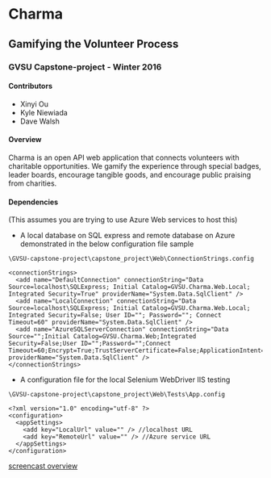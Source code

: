 # Charma 
## Gamifying the Volunteer Process 
### GVSU Capstone-project - Winter 2016

#### Contributors
- Xinyi Ou
- Kyle Niewiada
- Dave Walsh

#### Overview
Charma is an open API web application that connects volunteers with charitable opportunities.  We gamify the experience through special badges, leader boards, encourage tangible goods, and encourage public praising from charities. 

#### Dependencies

(This assumes you are trying to use Azure Web services to host this)

- A local database on SQL express and remote database on Azure demonstrated in the below configuration file sample

`\GVSU-capstone-project\capstone_project\Web\ConnectionStrings.config`

```
<connectionStrings>
  <add name="DefaultConnection" connectionString="Data Source=localhost\SQLExpress; Initial Catalog=GVSU.Charma.Web.Local; Integrated Security=True" providerName="System.Data.SqlClient" />
  <add name="LocalConnection" connectionString="Data Source=localhost\SQLExpress; Initial Catalog=GVSU.Charma.Web.Local; Integrated Security=False; User ID=""; Password=""; Connect Timeout=60" providerName="System.Data.SqlClient" />
  <add name="AzureSQLServerConnection" connectionString="Data Source="";Initial Catalog=GVSU.Charma.Web;Integrated Security=False;User ID="";Password="";Connect Timeout=60;Encrypt=True;TrustServerCertificate=False;ApplicationIntent=ReadWrite;MultiSubnetFailover=False;MultipleActiveResultSets=True" providerName="System.Data.SqlClient" />
</connectionStrings>
```

- A configuration file for the local Selenium WebDriver IIS testing

`\GVSU-capstone-project\capstone_project\Web\Tests\App.config`

```
<?xml version="1.0" encoding="utf-8" ?>
<configuration>
  <appSettings>
    <add key="LocalUrl" value="" /> //localhost URL
    <add key="RemoteUrl" value="" /> //Azure service URL
  </appSettings>
</configuration>
```

[screencast overview](https://www.youtube.com/watch?v=HWSoWfWqcsU)
